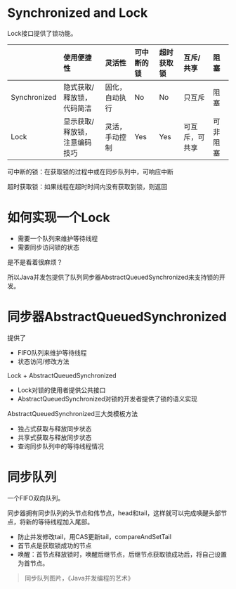 # Synchronized and Lock

Lock接口提供了锁功能。

|  | 使用便捷性 | 灵活性 | 可中断的锁 | 超时获取锁 | 互斥/共享 | 阻塞 |
| :--- | :--- | :--- | :--- | :--- | :--- | :--- |
| Synchronized | 隐式获取/释放锁，代码简洁 | 固化，自动执行 | No | No | 只互斥 | 阻塞 |
| Lock | 显示获取/释放锁，注意编码技巧 | 灵活，手动控制 | Yes | Yes | 可互斥，可共享 | 可非阻塞 |

可中断的锁：在获取锁的过程中或在同步队列中，可响应中断

超时获取锁：如果线程在超时时间内没有获取到锁，则返回

# 如何实现一个Lock

* 需要一个队列来维护等待线程
* 需要同步访问锁的状态

是不是看着很麻烦？

所以Java并发包提供了队列同步器AbstractQueuedSynchronized来支持锁的开发。

# 同步器AbstractQueuedSynchronized

提供了

* FIFO队列来维护等待线程
* 状态访问/修改方法

Lock + AbstractQueuedSynchronized

* Lock对锁的使用者提供公共接口
* AbstractQueuedSynchronized对锁的开发者提供了锁的语义实现

AbstractQueuedSynchronized三大类模板方法

* 独占式获取与释放同步状态
* 共享式获取与释放同步状态
* 查询同步队列中的等待线程情况

# 同步队列

一个FIFO双向队列。

同步器拥有同步队列的头节点和伟节点，head和tail，这样就可以完成唤醒头部节点，将新的等待线程加入尾部。

* 防止并发修改tail，用CAS更新tail，compareAndSetTail
* 首节点是获取锁成功的节点
* 唤醒：首节点释放锁时，唤醒后继节点，后继节点获取锁成功后，将自己设置为首节点。

> 同步队列图片，《Java并发编程的艺术》



